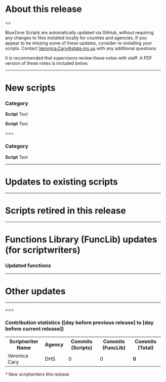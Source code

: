 About this release
===
<<INFO ABOUT THE RELEASE WILL GO HERE>>

BlueZone Scripts are automatically updated via GitHub, without requiring any changes to files installed locally for counties and agencies. If you appear to be missing some of these updates, consider re-installing your scripts. Contact Veronica.Cary@state.mn.us with any additional questions.

It is recommended that supervisors review these notes with staff. A PDF version of these notes is included below.

--------------------------------------------------------------------------------------------------------------------------------------------------------------------
New scripts
===
### Category
**Script**
Text

**Script**
Text

===
### Category
**Script**
Text

--------------------------------------------------------------------------------------------------------------------------------------------------------------------
Updates to existing scripts
===


--------------------------------------------------------------------------------------------------------------------------------------------------------------------
Scripts retired in this release
===

--------------------------------------------------------------------------------------------------------------------------------------------------------------------
Functions Library (FuncLib) updates (for scriptwriters)
===
### Updated functions

--------------------------------------------------------------------------------------------------------------------------------------------------------------------
Other updates
===

--------------------------------------------------------------------------------------------------------------------------------------------------------------------
===
### Contribution statistics ([day before previous release] to [day before current release])

<table>
    <tr>
        <th>Scriptwriter Name</th>
        <th>Agency</th>
        <th>Commits (Scripts)</th>
        <th>Commits (FuncLib)</th>
        <th>Commits (Total)</th>
    </tr>
    <tr>
        <td>Veronica Cary</td>
        <td>DHS</td>
        <td>0</td>
        <td>0</td>
        <td><b>0</b></td>
    </tr>
</table>

<i>* New scriptwriters this release</i>
